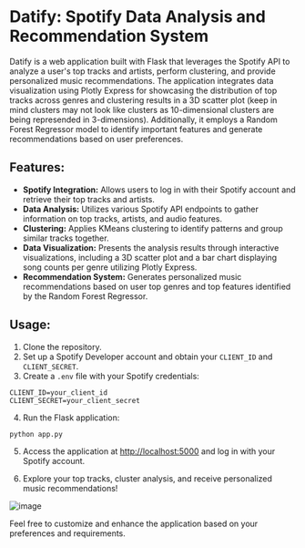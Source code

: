 # Datify: Spotify Data Analysis and Recommendation System

Datify is a web application built with Flask that leverages the Spotify API to analyze a user's top tracks and artists, perform clustering, and provide personalized music recommendations. The application integrates data visualization using Plotly Express for showcasing the distribution of top tracks across genres and clustering results in a 3D scatter plot (keep in mind clusters may not look like clusters as 10-dimensional clusters are being represended in 3-dimensions). Additionally, it employs a Random Forest Regressor model to identify important features and generate recommendations based on user preferences.

## Features:

- **Spotify Integration:** Allows users to log in with their Spotify account and retrieve their top tracks and artists.
- **Data Analysis:** Utilizes various Spotify API endpoints to gather information on top tracks, artists, and audio features.
- **Clustering:** Applies KMeans clustering to identify patterns and group similar tracks together.
- **Data Visualization:** Presents the analysis results through interactive visualizations, including a 3D scatter plot and a bar chart displaying song counts per genre utilizing Plotly Express.
- **Recommendation System:** Generates personalized music recommendations based on user top genres and top features identified by the Random Forest Regressor.

## Usage:

1. Clone the repository.
2. Set up a Spotify Developer account and obtain your `CLIENT_ID` and `CLIENT_SECRET`.
3. Create a `.env` file with your Spotify credentials:

```
CLIENT_ID=your_client_id
CLIENT_SECRET=your_client_secret
```

4. Run the Flask application:

```
python app.py
```

5. Access the application at [http://localhost:5000](http://localhost:5000) and log in with your Spotify account.

6. Explore your top tracks, cluster analysis, and receive personalized music recommendations!

![image](https://github.com/k4404c/datify/assets/91146340/8656b111-d67b-4608-8639-0e506e53a947)

Feel free to customize and enhance the application based on your preferences and requirements.
